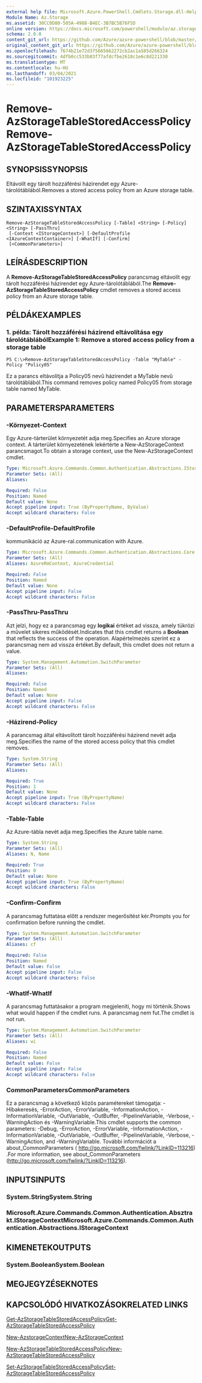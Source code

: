 ```yaml
---
external help file: Microsoft.Azure.PowerShell.Cmdlets.Storage.dll-Help.xml
Module Name: Az.Storage
ms.assetid: 30CC0D80-505A-4988-B4EC-3B7BC5B76F5D
online version: https://docs.microsoft.com/powershell/module/az.storage/remove-azstoragetablestoredaccesspolicy
schema: 2.0.0
content_git_url: https://github.com/Azure/azure-powershell/blob/master/src/Storage/Storage.Management/help/Remove-AzStorageTableStoredAccessPolicy.md
original_content_git_url: https://github.com/Azure/azure-powershell/blob/master/src/Storage/Storage.Management/help/Remove-AzStorageTableStoredAccessPolicy.md
ms.openlocfilehash: 7674b21e72d375665662272cb2ac1a585d266324
ms.sourcegitcommit: 4dfb0cc533b83f77afdcfbe2618c1e6c8d221330
ms.translationtype: MT
ms.contentlocale: hu-HU
ms.lasthandoff: 03/04/2021
ms.locfileid: "101923225"
---
```

# <span data-ttu-id="0ff42-101">Remove-AzStorageTableStoredAccessPolicy</span><span class="sxs-lookup"><span data-stu-id="0ff42-101">Remove-AzStorageTableStoredAccessPolicy</span></span>

## <span data-ttu-id="0ff42-102">SYNOPSIS</span><span class="sxs-lookup"><span data-stu-id="0ff42-102">SYNOPSIS</span></span>
<span data-ttu-id="0ff42-103">Eltávolít egy tárolt hozzáférési házirendet egy Azure-tárolótáblából.</span><span class="sxs-lookup"><span data-stu-id="0ff42-103">Removes a stored access policy from an Azure storage table.</span></span>

## <span data-ttu-id="0ff42-104">SZINTAXIS</span><span class="sxs-lookup"><span data-stu-id="0ff42-104">SYNTAX</span></span>

```
Remove-AzStorageTableStoredAccessPolicy [-Table] <String> [-Policy] <String> [-PassThru]
 [-Context <IStorageContext>] [-DefaultProfile <IAzureContextContainer>] [-WhatIf] [-Confirm]
 [<CommonParameters>]
```

## <span data-ttu-id="0ff42-105">LEÍRÁS</span><span class="sxs-lookup"><span data-stu-id="0ff42-105">DESCRIPTION</span></span>
<span data-ttu-id="0ff42-106">A **Remove-AzStorageTableStoredAccessPolicy** parancsmag eltávolít egy tárolt hozzáférési házirendet egy Azure-tárolótáblából.</span><span class="sxs-lookup"><span data-stu-id="0ff42-106">The **Remove-AzStorageTableStoredAccessPolicy** cmdlet removes a stored access policy from an Azure storage table.</span></span>

## <span data-ttu-id="0ff42-107">PÉLDÁK</span><span class="sxs-lookup"><span data-stu-id="0ff42-107">EXAMPLES</span></span>

### <span data-ttu-id="0ff42-108">1. példa: Tárolt hozzáférési házirend eltávolítása egy tárolótáblából</span><span class="sxs-lookup"><span data-stu-id="0ff42-108">Example 1: Remove a stored access policy from a storage table</span></span>
```
PS C:\>Remove-AzStorageTableStoredAccessPolicy -Table "MyTable" -Policy "Policy05"
```

<span data-ttu-id="0ff42-109">Ez a parancs eltávolítja a Policy05 nevű házirendet a MyTable nevű tárolótáblából.</span><span class="sxs-lookup"><span data-stu-id="0ff42-109">This command removes policy named Policy05 from storage table named MyTable.</span></span>

## <span data-ttu-id="0ff42-110">PARAMETERS</span><span class="sxs-lookup"><span data-stu-id="0ff42-110">PARAMETERS</span></span>

### <span data-ttu-id="0ff42-111">-Környezet</span><span class="sxs-lookup"><span data-stu-id="0ff42-111">-Context</span></span>
<span data-ttu-id="0ff42-112">Egy Azure-tárterület környezetét adja meg.</span><span class="sxs-lookup"><span data-stu-id="0ff42-112">Specifies an Azure storage context.</span></span>
<span data-ttu-id="0ff42-113">A tárterület környezetének lekértérte a New-AzStorageContext parancsmagot.</span><span class="sxs-lookup"><span data-stu-id="0ff42-113">To obtain a storage context, use the New-AzStorageContext cmdlet.</span></span>

```yaml
Type: Microsoft.Azure.Commands.Common.Authentication.Abstractions.IStorageContext
Parameter Sets: (All)
Aliases:

Required: False
Position: Named
Default value: None
Accept pipeline input: True (ByPropertyName, ByValue)
Accept wildcard characters: False
```

### <span data-ttu-id="0ff42-114">-DefaultProfile</span><span class="sxs-lookup"><span data-stu-id="0ff42-114">-DefaultProfile</span></span>
<span data-ttu-id="0ff42-115">kommunikáció az Azure-ral.</span><span class="sxs-lookup"><span data-stu-id="0ff42-115">communication with Azure.</span></span>

```yaml
Type: Microsoft.Azure.Commands.Common.Authentication.Abstractions.Core.IAzureContextContainer
Parameter Sets: (All)
Aliases: AzureRmContext, AzureCredential

Required: False
Position: Named
Default value: None
Accept pipeline input: False
Accept wildcard characters: False
```

### <span data-ttu-id="0ff42-116">-PassThru</span><span class="sxs-lookup"><span data-stu-id="0ff42-116">-PassThru</span></span>
<span data-ttu-id="0ff42-117">Azt jelzi, hogy ez a parancsmag egy **logikai** értéket ad vissza, amely tükrözi a művelet sikeres működését.</span><span class="sxs-lookup"><span data-stu-id="0ff42-117">Indicates that this cmdlet returns a **Boolean** that reflects the success of the operation.</span></span>
<span data-ttu-id="0ff42-118">Alapértelmezés szerint ez a parancsmag nem ad vissza értéket.</span><span class="sxs-lookup"><span data-stu-id="0ff42-118">By default, this cmdlet does not return a value.</span></span>

```yaml
Type: System.Management.Automation.SwitchParameter
Parameter Sets: (All)
Aliases:

Required: False
Position: Named
Default value: None
Accept pipeline input: False
Accept wildcard characters: False
```

### <span data-ttu-id="0ff42-119">-Házirend</span><span class="sxs-lookup"><span data-stu-id="0ff42-119">-Policy</span></span>
<span data-ttu-id="0ff42-120">A parancsmag által eltávolított tárolt hozzáférési házirend nevét adja meg.</span><span class="sxs-lookup"><span data-stu-id="0ff42-120">Specifies the name of the stored access policy that this cmdlet removes.</span></span>

```yaml
Type: System.String
Parameter Sets: (All)
Aliases:

Required: True
Position: 1
Default value: None
Accept pipeline input: True (ByPropertyName)
Accept wildcard characters: False
```

### <span data-ttu-id="0ff42-121">-Table</span><span class="sxs-lookup"><span data-stu-id="0ff42-121">-Table</span></span>
<span data-ttu-id="0ff42-122">Az Azure-tábla nevét adja meg.</span><span class="sxs-lookup"><span data-stu-id="0ff42-122">Specifies the Azure table name.</span></span>

```yaml
Type: System.String
Parameter Sets: (All)
Aliases: N, Name

Required: True
Position: 0
Default value: None
Accept pipeline input: True (ByPropertyName)
Accept wildcard characters: False
```

### <span data-ttu-id="0ff42-123">-Confirm</span><span class="sxs-lookup"><span data-stu-id="0ff42-123">-Confirm</span></span>
<span data-ttu-id="0ff42-124">A parancsmag futtatása előtt a rendszer megerősítést kér.</span><span class="sxs-lookup"><span data-stu-id="0ff42-124">Prompts you for confirmation before running the cmdlet.</span></span>

```yaml
Type: System.Management.Automation.SwitchParameter
Parameter Sets: (All)
Aliases: cf

Required: False
Position: Named
Default value: False
Accept pipeline input: False
Accept wildcard characters: False
```

### <span data-ttu-id="0ff42-125">-WhatIf</span><span class="sxs-lookup"><span data-stu-id="0ff42-125">-WhatIf</span></span>
<span data-ttu-id="0ff42-126">A parancsmag futtatásakor a program megjeleníti, hogy mi történik.</span><span class="sxs-lookup"><span data-stu-id="0ff42-126">Shows what would happen if the cmdlet runs.</span></span>
<span data-ttu-id="0ff42-127">A parancsmag nem fut.</span><span class="sxs-lookup"><span data-stu-id="0ff42-127">The cmdlet is not run.</span></span>

```yaml
Type: System.Management.Automation.SwitchParameter
Parameter Sets: (All)
Aliases: wi

Required: False
Position: Named
Default value: False
Accept pipeline input: False
Accept wildcard characters: False
```

### <span data-ttu-id="0ff42-128">CommonParameters</span><span class="sxs-lookup"><span data-stu-id="0ff42-128">CommonParameters</span></span>
<span data-ttu-id="0ff42-129">Ez a parancsmag a következő közös paramétereket támogatja: -Hibakeresés, -ErrorAction, -ErrorVariable, -InformationAction, -InformationVariable, -OutVariable, -OutBuffer, -PipelineVariable, -Verbose, -WarningAction és -WarningVariable.</span><span class="sxs-lookup"><span data-stu-id="0ff42-129">This cmdlet supports the common parameters: -Debug, -ErrorAction, -ErrorVariable, -InformationAction, -InformationVariable, -OutVariable, -OutBuffer, -PipelineVariable, -Verbose, -WarningAction, and -WarningVariable.</span></span> <span data-ttu-id="0ff42-130">További információt a about_CommonParameters ( http://go.microsoft.com/fwlink/?LinkID=113216) .</span><span class="sxs-lookup"><span data-stu-id="0ff42-130">For more information, see about_CommonParameters (http://go.microsoft.com/fwlink/?LinkID=113216).</span></span>

## <span data-ttu-id="0ff42-131">INPUTS</span><span class="sxs-lookup"><span data-stu-id="0ff42-131">INPUTS</span></span>

### <span data-ttu-id="0ff42-132">System.String</span><span class="sxs-lookup"><span data-stu-id="0ff42-132">System.String</span></span>

### <span data-ttu-id="0ff42-133">Microsoft.Azure.Commands.Common.Authentication.Absztrakt.IStorageContext</span><span class="sxs-lookup"><span data-stu-id="0ff42-133">Microsoft.Azure.Commands.Common.Authentication.Abstractions.IStorageContext</span></span>

## <span data-ttu-id="0ff42-134">KIMENETEK</span><span class="sxs-lookup"><span data-stu-id="0ff42-134">OUTPUTS</span></span>

### <span data-ttu-id="0ff42-135">System.Boolean</span><span class="sxs-lookup"><span data-stu-id="0ff42-135">System.Boolean</span></span>

## <span data-ttu-id="0ff42-136">MEGJEGYZÉSEK</span><span class="sxs-lookup"><span data-stu-id="0ff42-136">NOTES</span></span>

## <span data-ttu-id="0ff42-137">KAPCSOLÓDÓ HIVATKOZÁSOK</span><span class="sxs-lookup"><span data-stu-id="0ff42-137">RELATED LINKS</span></span>

[<span data-ttu-id="0ff42-138">Get-AzStorageTableStoredAccessPolicy</span><span class="sxs-lookup"><span data-stu-id="0ff42-138">Get-AzStorageTableStoredAccessPolicy</span></span>](./Get-AzStorageTableStoredAccessPolicy.md)

[<span data-ttu-id="0ff42-139">New-AzstorageContext</span><span class="sxs-lookup"><span data-stu-id="0ff42-139">New-AzStorageContext</span></span>](./New-AzStorageContext.md)

[<span data-ttu-id="0ff42-140">New-AzStorageTableStoredAccessPolicy</span><span class="sxs-lookup"><span data-stu-id="0ff42-140">New-AzStorageTableStoredAccessPolicy</span></span>](./New-AzStorageTableStoredAccessPolicy.md)

[<span data-ttu-id="0ff42-141">Set-AzStorageTableStoredAccessPolicy</span><span class="sxs-lookup"><span data-stu-id="0ff42-141">Set-AzStorageTableStoredAccessPolicy</span></span>](./Set-AzStorageTableStoredAccessPolicy.md)
